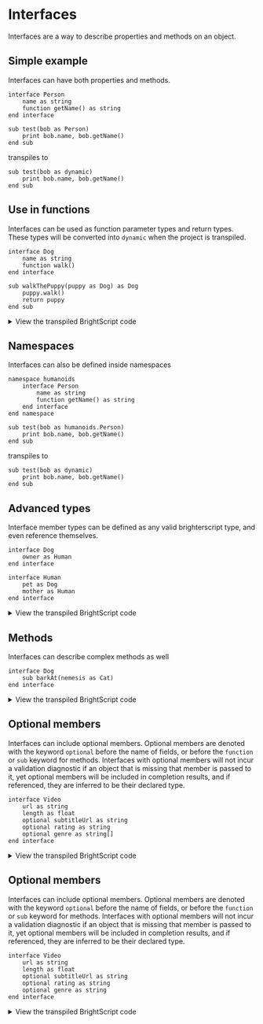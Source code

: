 # Interfaces

Interfaces are a way to describe properties and methods on an object.

## Simple example

Interfaces can have both properties and methods.

```BrighterScript
interface Person
    name as string
    function getName() as string
end interface

sub test(bob as Person)
    print bob.name, bob.getName()
end sub
```

transpiles to

```BrightScript
sub test(bob as dynamic)
    print bob.name, bob.getName()
end sub
```

## Use in functions

Interfaces can be used as function parameter types and return types. These types will be converted into `dynamic` when the project is transpiled.

```brighterscript
interface Dog
    name as string
    function walk()
end interface

sub walkThePuppy(puppy as Dog) as Dog
    puppy.walk()
    return puppy
end sub
```

<details>
  <summary>View the transpiled BrightScript code</summary>

```BrightScript
sub walkThePuppy(puppy as dynamic) as dynamic
    puppy.walk()
    return puppy
end sub
```

</details>

## Namespaces

Interfaces can also be defined inside namespaces

```BrighterScript
namespace humanoids
    interface Person
        name as string
        function getName() as string
    end interface
end namespace

sub test(bob as humanoids.Person)
    print bob.name, bob.getName()
end sub
```

transpiles to

```BrightScript
sub test(bob as dynamic)
    print bob.name, bob.getName()
end sub
```

## Advanced types

Interface member types can be defined as any valid brighterscript type, and even reference themselves.

```brighterscript
interface Dog
    owner as Human
end interface

interface Human
    pet as Dog
    mother as Human
end interface
```

<details>
  <summary>View the transpiled BrightScript code</summary>

```BrightScript

```

</details>

</details>

## Methods

Interfaces can describe complex methods as well

```brighterscript
interface Dog
    sub barkAt(nemesis as Cat)
end interface
```

<details>
  <summary>View the transpiled BrightScript code</summary>

```BrightScript

```

</details>

## Optional members

Interfaces can include optional members. Optional members are denoted with the keyword `optional` before the name of fields, or before the `function` or `sub` keyword for methods. Interfaces with optional members will not incur a validation diagnostic if an object that is missing that member is passed to it, yet optional members will be included in completion results, and if referenced, they are inferred to be their declared type.

```brighterscript
interface Video
    url as string
    length as float
    optional subtitleUrl as string
    optional rating as string
    optional genre as string[]
end interface
```

<details>
  <summary>View the transpiled BrightScript code</summary>

```BrightScript

```

</details>

## Optional members

Interfaces can include optional members. Optional members are denoted with the keyword `optional` before the name of fields, or before the `function` or `sub` keyword for methods. Interfaces with optional members will not incur a validation diagnostic if an object that is missing that member is passed to it, yet optional members will be included in completion results, and if referenced, they are inferred to be their declared type.

```brighterscript
interface Video
    url as string
    length as float
    optional subtitleUrl as string
    optional rating as string
    optional genre as string
end interface
```

<details>
  <summary>View the transpiled BrightScript code</summary>

```BrightScript

```

</details>
